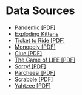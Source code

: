 # Data Sources
* [Pandemic [PDF]](http://www.zmangames.com/uploads/4/7/1/7/47170931/pandemic.pdf)
* [Exploding Kittens](http://www.explodingkittens.com/how)
* [Ticket to Ride [PDF]](https://cdn1.daysofwonder.com/tickettoride/en/img/tt_rules_2015_en.pdf)
* [Monopoly [PDF]](http://www.hasbro.com/common/instruct/monins.pdf)
* [Clue [PDF]](http://www.hasbro.com/common/instruct/Clue_%282002%29.pdf)
* [The Game of LIFE [PDF]](http://www.hasbro.com/common/instruct/life.pdf)
* [Sorry! [PDF]](http://www.hasbro.com/common/instruct/Sorry.pdf)
* [Parcheesi [PDF]](http://www.hasbro.com/common/instruct/Parchessi.pdf)
* [Scrabble [PDF]](http://www.hasbro.com/common/instruct/Scrabble_%282003%29.pdf)
* [Yahtzee [PDF]](http://www.hasbro.com/common/instruct/Yahtzee.pdf)